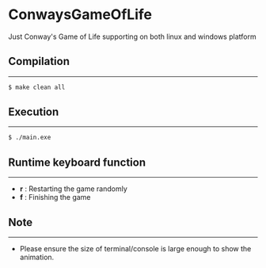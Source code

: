 # ConwaysGameOfLife

Just Conway's Game of Life supporting on both linux and windows platform

## Compilation

---

```sh
$ make clean all
```

## Execution

---

```sh
$ ./main.exe
```

## Runtime keyboard function

---

* **r** : Restarting the game randomly
* **f** : Finishing the game

## Note

---

* Please ensure the size of terminal/console is large enough to show the animation.

